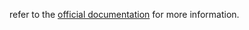 
refer to the [official documentation](https://docs.screenpi.pe/getting-started) for more information.

